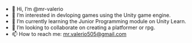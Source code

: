 - 👋 Hi, I’m @mr-valerio
- 👀 I’m interested in devloping games using the Unity game engine. 
- 🌱 I’m currently learning the Junior Programming module on Unity Learn.
- 💞️ I’m looking to collaborate on creating a platformer or rpg. 
- 📫 How to reach me: mr.valerio505@gmail.com

<!---
mr-valerio/mr-valerio is a ✨ special ✨ repository because its `README.md` (this file) appears on your GitHub profile.
You can click the Preview link to take a look at your changes.
--->
